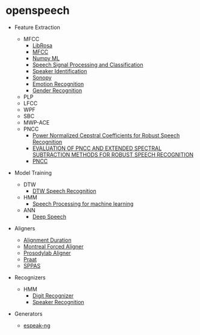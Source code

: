 # openspeech

- Feature Extraction
  - MFCC
    - [LibRosa](https://librosa.github.io/librosa/generated/librosa.feature.mfcc.html)
    - [MFCC](https://github.com/IlyaMichlin/MFCC)
    - [Numpy ML](https://github.com/ddbourgin/numpy-ml)
    - [Speech Signal Processing and Classification](https://github.com/gionanide/Speech_Signal_Processing_and_Classification)
    - [Speaker Identification](https://github.com/GauravWaghmare/Speaker-Identification)
    - [Sonopy](https://github.com/MycroftAI/sonopy)
    - [Emotion Recognition](https://github.com/x4nth055/emotion-recognition-using-speech)
    - [Gender Recognition](https://github.com/SuperKogito/Voice-based-gender-recognition)
  - PLP
  - LFCC
  - WPF
  - SBC
  - MWP-ACE
  - PNCC
    - [Power Normalized Cepstral Coefficients for Robust Speech Recognition](http://www.cs.cmu.edu/~robust/Papers/OnlinePNCC_V25.pdf)
    - [EVALUATION OF PNCC AND EXTENDED SPECTRAL SUBTRACTION METHODS FOR
ROBUST SPEECH RECOGNITION](https://www.eurasip.org/Proceedings/Eusipco/Eusipco2015/papers/1570104069.pdf)
    - [PNCC](https://github.com/supikiti/PNCC) 
    
    
- Model Training
  - DTW
    - [DTW Speech Recognition](https://github.com/lzm0706/DTW-Speech-Recognition)
  - HMM
    - [Speech Processing for machine learning](https://haythamfayek.com/2016/04/21/speech-processing-for-machine-learning.html)
  - ANN
    - [Deep Speech](https://github.com/mozilla/DeepSpeech)
    
- Aligners
  - [Alignment Duration](https://github.com/georgid/AlignmentDuration)
  - [Montreal Forced Aligner](https://github.com/MontrealCorpusTools/Montreal-Forced-Aligner)
  - [Prosodylab Aligner](https://github.com/prosodylab/Prosodylab-Aligner)
  - [Praat](https://github.com/praat/praat)
  - [SPPAS](https://github.com/brigittebigi/sppas)
  
- Recognizers
  - HMM
    - [Digit Recognizer](https://github.com/Ralireza/spoken-digit-recognition)
    - [Speaker Recognition](https://github.com/Abhay0899193/Speaker-Recognition)

- Generators
  - [espeak-ng](https://github.com/espeak-ng/espeak-ng)
